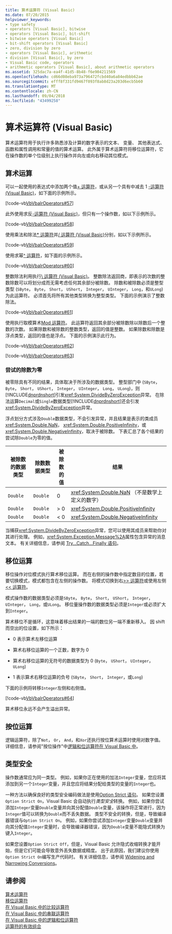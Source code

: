 ```yaml
---
title: 算术运算符 (Visual Basic)
ms.date: 07/20/2015
helpviewer_keywords:
- type safety
- operators [Visual Basic], bitwise
- operators [Visual Basic], bit-shift
- bitwise operators [Visual Basic]
- bit-shift operators [Visual Basic]
- zero, division by zero
- operators [Visual Basic], arithmetic
- division [Visual Basic], by zero
- Visual Basic code, operators
- arithmetic operators [Visual Basic], about arithmetic operators
ms.assetid: 325dac7a-ea4f-41d5-8b48-f6e904211569
ms.openlocfilehash: cd66d08eba973a796472fcbd40a6a84edbbb62ae
ms.sourcegitcommit: efff8f331fd9467f093f8ab8d23a203d6ecb5b60
ms.translationtype: MT
ms.contentlocale: zh-CN
ms.lasthandoff: 09/04/2018
ms.locfileid: "43499258"
---
```

# <a name="arithmetic-operators-in-visual-basic"></a>算术运算符 (Visual Basic)
算术运算符用于执行许多熟悉涉及计算的数字表示的文本、 变量、 其他表达式、 函数和属性调用和常量的值的算术运算。 此外属于算术运算符将移位运算符，它在操作数的单个位级别上执行操作并向左或向右移动其位模式。  
  
## <a name="arithmetic-operations"></a>算术运算  
 可以一起使用的表达式中添加两个值[+ 运算符](../../../../visual-basic/language-reference/operators/addition-operator.md)，或从另一个具有中减去 1 [-运算符 (Visual Basic)](../../../../visual-basic/language-reference/operators/subtraction-operator.md)，如下面的示例所示。  
  
 [!code-vb[VbVbalrOperators#57](../../../../visual-basic/language-reference/operators/codesnippet/VisualBasic/arithmetic-operators_1.vb)]  
  
 此外使用求反[-运算符 (Visual Basic)](../../../../visual-basic/language-reference/operators/subtraction-operator.md)，但只有一个操作数，如以下示例所示。  
  
 [!code-vb[VbVbalrOperators#58](../../../../visual-basic/language-reference/operators/codesnippet/VisualBasic/arithmetic-operators_2.vb)]  
  
 使用乘法和除法[* 运算符](../../../../visual-basic/language-reference/operators/multiplication-operator.md)并[/ 运算符 (Visual Basic)](../../../../visual-basic/language-reference/operators/floating-point-division-operator.md)分别，如以下示例所示。  
  
 [!code-vb[VbVbalrOperators#59](../../../../visual-basic/language-reference/operators/codesnippet/VisualBasic/arithmetic-operators_3.vb)]  
  
 使用求幂[^ 运算符](../../../../visual-basic/language-reference/operators/exponentiation-operator.md)，如下面的示例所示。  
  
 [!code-vb[VbVbalrOperators#60](../../../../visual-basic/language-reference/operators/codesnippet/VisualBasic/arithmetic-operators_4.vb)]  
  
 整数除法利用执行[\ 运算符 (Visual Basic)](../../../../visual-basic/language-reference/operators/integer-division-operator.md)。 整数除法返回商，即表示的次数的整数除数可以将划分成而无需考虑任何其余部分被除数。 除数和被除数必须是整型类型 (`SByte`， `Byte`， `Short`， `UShort`， `Integer`， `UInteger`， `Long`，和`ULong`) 为此运算符。 必须首先将所有其他类型转换为整型类型。 下面的示例演示了整数除法。  
  
 [!code-vb[VbVbalrOperators#61](../../../../visual-basic/language-reference/operators/codesnippet/VisualBasic/arithmetic-operators_5.vb)]  
  
 使用执行取模算术[Mod 运算符](../../../../visual-basic/language-reference/operators/mod-operator.md)。 此运算符返回其余部分被除数除以除数后一个整数的次数。 如果除数和被除数的整数类型，返回的值是整数。 如果除数和除数是浮点类型，返回的值也是浮点。 下面的示例演示此行为。  
  
 [!code-vb[VbVbalrOperators#62](../../../../visual-basic/language-reference/operators/codesnippet/VisualBasic/arithmetic-operators_6.vb)]  
  
 [!code-vb[VbVbalrOperators#63](../../../../visual-basic/language-reference/operators/codesnippet/VisualBasic/arithmetic-operators_7.vb)]  
  
### <a name="attempted-division-by-zero"></a>尝试的除数为零  
 被零除具有不同的结果，具体取决于所涉及的数据类型。 整型部门中 (`SByte`， `Byte`， `Short`， `UShort`， `Integer`， `UInteger`， `Long`， `ULong`)，则[!INCLUDE[dnprdnshort](~/includes/dnprdnshort-md.md)]引发<xref:System.DivideByZeroException>异常。 在除法运算`Decimal`或`Single`数据类型[!INCLUDE[dnprdnshort](~/includes/dnprdnshort-md.md)]还会引发<xref:System.DivideByZeroException>异常。  
  
 浮点划分方式涉及`Double`数据类型，不会引发异常，并且结果是表示的类成员<xref:System.Double.NaN>， <xref:System.Double.PositiveInfinity>，或<xref:System.Double.NegativeInfinity>，取决于被除数。 下表汇总了各个结果的尝试除`Double`为零的值。  
  
|被除数的数据类型|除数数据类型|被除数的值|结果|  
|---|---|---|---|  
|`Double`|`Double`|0|<xref:System.Double.NaN> （不是数学上定义的数字）|  
|`Double`|`Double`|> 0|<xref:System.Double.PositiveInfinity>|  
|`Double`|`Double`|\< 0|<xref:System.Double.NegativeInfinity>|  
  
 当捕获<xref:System.DivideByZeroException>异常，您可以使用其成员来帮助你对其进行处理。 例如，<xref:System.Exception.Message%2A>属性包含异常的消息文本。 有关详细信息，请参阅 [Try...Catch...Finally 语句](../../../../visual-basic/language-reference/statements/try-catch-finally-statement.md)。  
  
## <a name="bit-shift-operations"></a>移位运算  
 移位操作对位模式执行算术移位运算。 而在右侧的操作数中指定数目的位置，若要切换模式，模式都包含在左侧的操作数。 将模式切换到右[>> 运算符](../../../../visual-basic/language-reference/operators/right-shift-operator.md)或使用左侧[<< 运算符](../../../../visual-basic/language-reference/operators/left-shift-operator.md)。  
  
 模式操作数的数据类型必须是`SByte`， `Byte`， `Short`， `UShort`， `Integer`， `UInteger`， `Long`，或`ULong`。 移位量操作数的数据类型必须是`Integer`或必须扩大到`Integer`。  
  
 算术移位不是循环，这意味着移出结果的一端的数位另一端不重新移入。 因 shift 而空出的位设置，如下所示：  
  
-   0 表示算术左移位运算  
  
-   算术右移位运算的一个正数，数字为 0  
  
-   算术右移位运算的无符号的数据类型为 0 (`Byte`， `UShort`， `UInteger`， `ULong`)  
  
-   1 表示算术右移位运算的负号 (`SByte`， `Short`， `Integer`，或`Long`)  
  
 下面的示例将转移`Integer`左侧和右侧值。  
  
 [!code-vb[VbVbalrOperators#64](../../../../visual-basic/language-reference/operators/codesnippet/VisualBasic/arithmetic-operators_8.vb)]  
  
 算术移位永远不会产生溢出异常。  
  
## <a name="bitwise-operations"></a>按位运算  
 逻辑运算符，除了`Not`， `Or`， `And`，和`Xor`还执行按位算术运算时使用对数字值。 详细信息，请参阅"按位操作"中[逻辑和位运算符在 Visual Basic 中](../../../../visual-basic/programming-guide/language-features/operators-and-expressions/logical-and-bitwise-operators.md)。  
  
## <a name="type-safety"></a>类型安全  
 操作数通常应为同一类型。 例如，如果你正在使用的加法`Integer`变量，您应将其添加到另一个`Integer`变量，并且您应将结果分配给类型的变量的`Integer`也。  
  
 一种方法以确保良好的类型安全编码做法是使用[Option Strict 语句](../../../../visual-basic/language-reference/statements/option-strict-statement.md)。 如果您设置`Option Strict On`，Visual Basic 会自动执行*类型安全*转换。 例如，如果你尝试添加`Integer`变量`Double`变量并向其分配值`Double`变量，该操作将正常进行，因为`Integer`值可以转换为`Double`而不丢失数据。 类型不安全的转换，但是，导致编译器错误与`Option Strict On`。 例如，如果你尝试添加`Integer`变量`Double`变量并向其分配值`Integer`变量时，会导致编译器错误，因为`Double`变量不能隐式转换为键入`Integer`。  
  
 如果您设置`Option Strict Off`，但是，Visual Basic 允许隐式收缩转换才能开始，但是它们可能会导致意外丢失数据或精度。 出于此原因，我们建议你使用`Option Strict On`编写生产代码时。 有关详细信息，请参阅 [Widening and Narrowing Conversions](../../../../visual-basic/programming-guide/language-features/data-types/widening-and-narrowing-conversions.md)。  
  
## <a name="see-also"></a>请参阅  
 [算术运算符](../../../../visual-basic/language-reference/operators/arithmetic-operators.md)  
 [移位运算符](../../../../visual-basic/language-reference/operators/bit-shift-operators.md)  
 [在 Visual Basic 中的比较运算符](../../../../visual-basic/programming-guide/language-features/operators-and-expressions/comparison-operators.md)  
 [在 Visual Basic 中的串联运算符](../../../../visual-basic/programming-guide/language-features/operators-and-expressions/concatenation-operators.md)  
 [在 Visual Basic 中的逻辑和位运算符](../../../../visual-basic/programming-guide/language-features/operators-and-expressions/logical-and-bitwise-operators.md)  
 [运算符的有效组合](../../../../visual-basic/programming-guide/language-features/operators-and-expressions/efficient-combination-of-operators.md)
